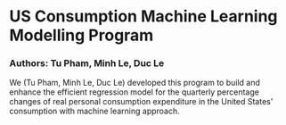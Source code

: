 # US Consumption Machine Learning Modelling Program

### Authors: Tu Pham, Minh Le, Duc Le
We (Tu Pham, Minh Le, Duc Le) developed this program to build and enhance the efficient regression model for the quarterly percentage changes of real personal consumption expenditure in the United States' consumption with machine learning approach.
